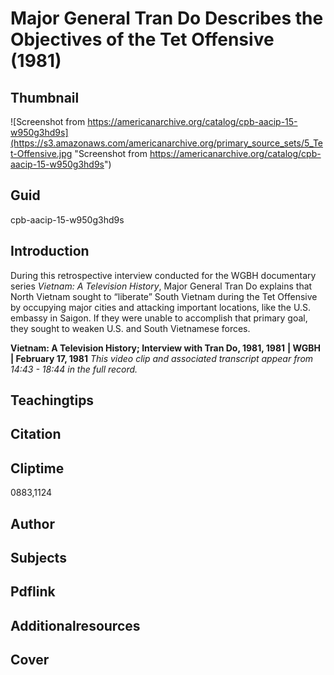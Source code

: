 # Major General Tran Do Describes the Objectives of the Tet Offensive (1981)

## Thumbnail

![Screenshot from https://americanarchive.org/catalog/cpb-aacip-15-w950g3hd9s](https://s3.amazonaws.com/americanarchive.org/primary_source_sets/5_Tet-Offensive.jpg "Screenshot from https://americanarchive.org/catalog/cpb-aacip-15-w950g3hd9s")


## Guid
cpb-aacip-15-w950g3hd9s

## Introduction

During this retrospective interview conducted for the WGBH documentary series *Vietnam: A Television History*, Major General Tran Do explains that North Vietnam sought to “liberate” South Vietnam during the Tet Offensive by occupying major cities and attacking important locations, like the U.S. embassy in Saigon. If they were unable to accomplish that primary goal, they sought to weaken U.S. and South Vietnamese forces.

<b>Vietnam: A Television History; Interview with Tran Do, 1981, 1981</b>
<b>| WGBH | February 17, 1981</b>
<i>This video clip and associated transcript appear from 14:43 - 18:44 in the full record.</i>

## Teachingtips

## Citation

## Cliptime

0883,1124

## Author
## Subjects
## Pdflink
## Additionalresources
## Cover
